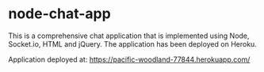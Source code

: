 # node-chat-app

This is a comprehensive chat application that is implemented using Node, Socket.io, HTML and jQuery. The application has been deployed on Heroku.

Application deployed at: https://pacific-woodland-77844.herokuapp.com/
